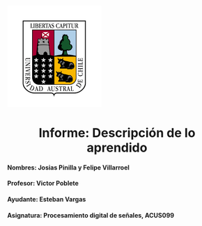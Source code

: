 ![logo](informe/AyF/fotos/descarga.png)

# <center>**Informe: Descripción de lo aprendido**

#### Nombres: Josias Pinilla y Felipe Villarroel

#### Profesor: Victor Poblete

#### Ayudante: Esteban Vargas

#### Asignatura: Procesamiento digital de señales, ACUS099
